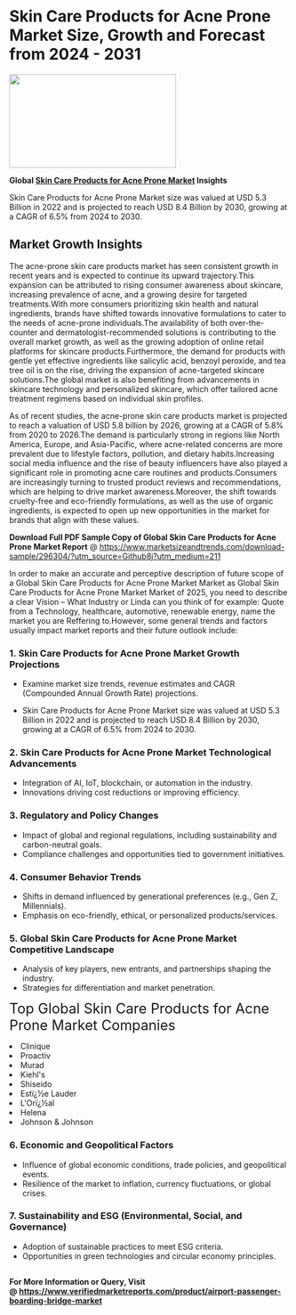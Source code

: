 <H1>Skin Care Products for Acne Prone Market Size, Growth and Forecast from 2024 - 2031</H1><img class="aligncenter size-medium wp-image-584254" src="https://thirdeyenews.in/wp-content/uploads/2024/09/Global-Market-Research-300x168.jpeg" alt="" width="300" height="168" /><p><strong>Global&nbsp;<a href="https://www.marketsizeandtrends.com/download-sample/296304/?utm_source=Github8j?utm_medium=211">Skin Care Products for Acne Prone Market</a> Insights</strong></p><p>Skin Care Products for Acne Prone Market size was valued at USD 5.3 Billion in 2022 and is projected to reach USD 8.4 Billion by 2030, growing at a CAGR of 6.5% from 2024 to 2030.</p><p><h2>Market Growth Insights</h2> <p>The acne-prone skin care products market has seen consistent growth in recent years and is expected to continue its upward trajectory.This expansion can be attributed to rising consumer awareness about skincare, increasing prevalence of acne, and a growing desire for targeted treatments.With more consumers prioritizing skin health and natural ingredients, brands have shifted towards innovative formulations to cater to the needs of acne-prone individuals.The availability of both over-the-counter and dermatologist-recommended solutions is contributing to the overall market growth, as well as the growing adoption of online retail platforms for skincare products.Furthermore, the demand for products with gentle yet effective ingredients like salicylic acid, benzoyl peroxide, and tea tree oil is on the rise, driving the expansion of acne-targeted skincare solutions.The global market is also benefiting from advancements in skincare technology and personalized skincare, which offer tailored acne treatment regimens based on individual skin profiles.</p> <p>As of recent studies, the acne-prone skin care products market is projected to reach a valuation of USD 5.8 billion by 2026, growing at a CAGR of 5.8% from 2020 to 2026.The demand is particularly strong in regions like North America, Europe, and Asia-Pacific, where acne-related concerns are more prevalent due to lifestyle factors, pollution, and dietary habits.Increasing social media influence and the rise of beauty influencers have also played a significant role in promoting acne care routines and products.Consumers are increasingly turning to trusted product reviews and recommendations, which are helping to drive market awareness.Moreover, the shift towards cruelty-free and eco-friendly formulations, as well as the use of organic ingredients, is expected to open up new opportunities in the market for brands that align with these values.</p> <p><span class=""><strong>Download Full PDF Sample Copy of Global Skin Care Products for Acne Prone Market Report</strong> @ <a href="https://www.marketsizeandtrends.com/download-sample/296304/?utm_source=Github8j?utm_medium=211" target="_blank">https://www.marketsizeandtrends.com/download-sample/296304/?utm_source=Github8j?utm_medium=211</a></span></p><p>In order to make an accurate and perceptive description of future scope of a Global&nbsp;Skin Care Products for Acne Prone Market Market as Global&nbsp;Skin Care Products for Acne Prone Market Market of 2025, you need to describe a clear Vision &ndash; What Industry or Linda can you think of for example: Quote from a Technology, healthcare, automotive, renewable energy, name the market you are Reffering to.However, some general trends and factors usually impact market reports and their future outlook include:</p><h3>1.&nbsp;<strong>Skin Care Products for Acne Prone Market Growth Projections</strong></h3><ul><li>Examine market size trends, revenue estimates and CAGR (Compounded Annual Growth Rate) projections.</li><li><p>Skin Care Products for Acne Prone Market size was valued at USD 5.3 Billion in 2022 and is projected to reach USD 8.4 Billion by 2030, growing at a CAGR of 6.5% from 2024 to 2030.</p></li></ul><h3>2.&nbsp;<strong>Skin Care Products for Acne Prone Market Technological Advancements</strong></h3><ul><li>Integration of AI, IoT, blockchain, or automation in the industry.</li><li>Innovations driving cost reductions or improving efficiency.</li></ul><h3>3.&nbsp;<strong>Regulatory and Policy Changes</strong></h3><ul><li>Impact of global and regional regulations, including sustainability and carbon-neutral goals.</li><li>Compliance challenges and opportunities tied to government initiatives.</li></ul><h3>4.&nbsp;<strong>Consumer Behavior Trends</strong></h3><ul><li>Shifts in demand influenced by generational preferences (e.g., Gen Z, Millennials).</li><li>Emphasis on eco-friendly, ethical, or personalized products/services.</li></ul><h3>5.&nbsp;<strong>Global Skin Care Products for Acne Prone Market Competitive Landscape</strong></h3><ul><li>Analysis of key players, new entrants, and partnerships shaping the industry.</li><li>Strategies for differentiation and market penetration.</li></ul><p data-pm-slice="1 1 []"><span style="color: inherit; font-family: inherit; font-size: 25px;">Top Global Skin Care Products for Acne Prone Market Companies</span></p><div class="" data-test-id=""><p><li>Clinique</li><li> Proactiv</li><li> Murad</li><li> Kiehl's</li><li> Shiseido</li><li> Estï¿½e Lauder</li><li> L'Orï¿½al</li><li> Helena</li><li> Johnson & Johnson</li></p></div><h3>6.&nbsp;<strong>Economic and Geopolitical Factors</strong></h3><ul><li>Influence of global economic conditions, trade policies, and geopolitical events.</li><li>Resilience of the market to inflation, currency fluctuations, or global crises.</li></ul><h3>7.&nbsp;<strong>Sustainability and ESG (Environmental, Social, and Governance)</strong></h3><ul><li>Adoption of sustainable practices to meet ESG criteria.</li><li>Opportunities in green technologies and circular economy principles.</li></ul><h2><strong style="font-size: 14px;">For More Information or Query, Visit @&nbsp;</strong><a style="background-color: #ffffff; font-size: 14px;" href="https://www.marketsizeandtrends.com/report/skin-care-products-for-acne-prone-market/" target="_blank">https://www.verifiedmarketreports.com/product/airport-passenger-boarding-bridge-market</a></h2>